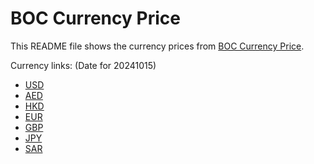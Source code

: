 # BOC Currency Price

This README file shows the currency prices from [BOC Currency Price](https://www.boc.cn/sourcedb/whpj/).

Currency links: (Date for 20241015)

- [USD](https://bocurrencyprice.techina.science/BOC_CURRENCY_PRICE/USD/20241015.json)
- [AED](https://bocurrencyprice.techina.science/BOC_CURRENCY_PRICE/AED/20241015.json)
- [HKD](https://bocurrencyprice.techina.science/BOC_CURRENCY_PRICE/HKD/20241015.json)
- [EUR](https://bocurrencyprice.techina.science/BOC_CURRENCY_PRICE/EUR/20241015.json)
- [GBP](https://bocurrencyprice.techina.science/BOC_CURRENCY_PRICE/GBP/20241015.json)
- [JPY](https://bocurrencyprice.techina.science/BOC_CURRENCY_PRICE/JPY/20241015.json)
- [SAR](https://bocurrencyprice.techina.science/BOC_CURRENCY_PRICE/SAR/20241015.json)
